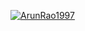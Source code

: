 [![ArunRao1997](https://circleci.com/gh/ArunRao1997/FitCzar-fitness-App.svg?style=svg)](https://app.circleci.com/pipelines/github/ArunRao1997/FitCzar-fitness-App?branch=backend-dev&filter=all)
